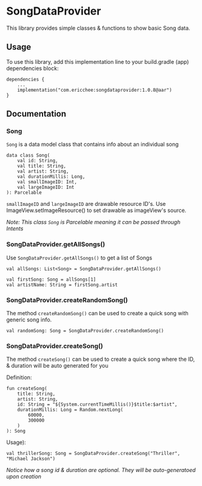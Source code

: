 # SongDataProvider

This library provides simple classes & functions to show basic Song data.

## Usage
To use this library, add this implementation line to your build.gradle (app) dependencies block:
```
dependencies {
    ...
    implementation("com.ericchee:songdataprovider:1.0.8@aar")
}
```

## Documentation

### Song
`Song` is a data model class that contains info about an individual song
```
data class Song(
    val id: String,
    val title: String,
    val artist: String,
    val durationMillis: Long,
    val smallImageID: Int,
    val largeImageID: Int
): Parcelable
```

`smallImageID` and `largeImageID` are drawable resource ID's. Use ImageView.setImageResource() to set drawable as imageView's source.

_Note: This class `Song` is Parcelable meaning it can be passed through Intents_


### SongDataProvider.getAllSongs()
Use `SongDataProvider.getAllSongs()` to get a list of Songs
```
val allSongs: List<Song> = SongDataProvider.getAllSongs()

val firstSong: Song = allSongs[1]
val artistName: String = firstSong.artist
```

### SongDataProvider.createRandomSong()
The method `createRandomSong()` can be used to create a quick song with generic song info.

```
val randomSong: Song = SongDataProvider.createRandomSong()
```

### SongDataProvider.createSong()
The method `createSong()` can be used to create a quick song where the ID, & duration will be auto generated for you

Definition:
```
fun createSong(
    title: String,
    artist: String,
    id: String = "${System.currentTimeMillis()}$title:$artist",
    durationMillis: Long = Random.nextLong(
        60000,
        300000
    )
): Song
```

Usage):
```
val thrillerSong: Song = SongDataProvider.createSong("Thriller", "Michael Jackson")
```
_Notice how a song id & duration are optional. They will be auto-generatoed upon creation_
